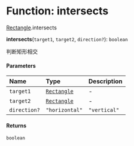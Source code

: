 # Function: intersects

[Rectangle](/auto-docs/editor/modules/Rectangle.md).intersects

**intersects**(`target1`, `target2`, `direction?`): `boolean`

判断矩形相交

#### Parameters

| Name | Type | Description |
| :------ | :------ | :------ |
| `target1` | [`Rectangle`](/auto-docs/editor/classes/Rectangle-1.md) | - |
| `target2` | [`Rectangle`](/auto-docs/editor/classes/Rectangle-1.md) | - |
| `direction?` | `"horizontal"` | `"vertical"` | 判断单一方向 |

#### Returns

`boolean`
